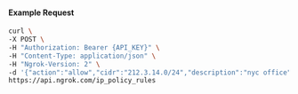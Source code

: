 <!-- Code generated for API Clients. DO NOT EDIT. -->

#### Example Request

```bash
curl \
-X POST \
-H "Authorization: Bearer {API_KEY}" \
-H "Content-Type: application/json" \
-H "Ngrok-Version: 2" \
-d '{"action":"allow","cidr":"212.3.14.0/24","description":"nyc office","ip_policy_id":"ipp_2nEq3goXgOXIhPWC1Uv6mstCFV2"}' \
https://api.ngrok.com/ip_policy_rules
```
